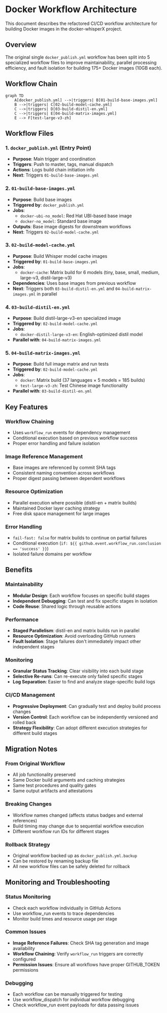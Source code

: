 # Docker Workflow Architecture

This document describes the refactored CI/CD workflow architecture for building Docker images in the docker-whisperX project.

## Overview

The original single `docker_publish.yml` workflow has been split into 5 specialized workflow files to improve maintainability, parallel processing efficiency, and fault isolation for building 175+ Docker images (10GB each).

## Workflow Chain

```mermaid
graph TD
    A[docker_publish.yml] -->|triggers| B[01-build-base-images.yml]
    B -->|triggers| C[02-build-model-cache.yml]
    C -->|triggers| D[03-build-distil-en.yml]
    C -->|triggers| E[04-build-matrix-images.yml]
    E --> F[test-large-v3-zh]
```

## Workflow Files

### 1. `docker_publish.yml` (Entry Point)
- **Purpose**: Main trigger and coordination
- **Triggers**: Push to master, tags, manual dispatch
- **Actions**: Logs build chain initiation info
- **Next**: Triggers `01-build-base-images.yml`

### 2. `01-build-base-images.yml`
- **Purpose**: Build base images
- **Triggered by**: `docker_publish.yml`
- **Jobs**:
  - `docker-ubi-no_model`: Red Hat UBI-based base image
  - `docker-no_model`: Standard base image
- **Outputs**: Base image digests for downstream workflows
- **Next**: Triggers `02-build-model-cache.yml`

### 3. `02-build-model-cache.yml`
- **Purpose**: Build Whisper model cache images
- **Triggered by**: `01-build-base-images.yml`
- **Jobs**:
  - `docker-cache`: Matrix build for 6 models (tiny, base, small, medium, large-v3, distil-large-v3)
- **Dependencies**: Uses base images from previous workflow
- **Next**: Triggers both `03-build-distil-en.yml` and `04-build-matrix-images.yml` in parallel

### 4. `03-build-distil-en.yml`
- **Purpose**: Build distil-large-v3-en specialized image
- **Triggered by**: `02-build-model-cache.yml`
- **Jobs**:
  - `docker-distil-large-v3-en`: English-optimized distil model
- **Parallel with**: `04-build-matrix-images.yml`

### 5. `04-build-matrix-images.yml`
- **Purpose**: Build full image matrix and run tests
- **Triggered by**: `02-build-model-cache.yml`
- **Jobs**:
  - `docker`: Matrix build (37 languages × 5 models = 185 builds)
  - `test-large-v3-zh`: Test Chinese image functionality
- **Parallel with**: `03-build-distil-en.yml`

## Key Features

### Workflow Chaining
- Uses `workflow_run` events for dependency management
- Conditional execution based on previous workflow success
- Proper error handling and failure isolation

### Image Reference Management
- Base images are referenced by commit SHA tags
- Consistent naming convention across workflows
- Proper digest passing between dependent workflows

### Resource Optimization
- Parallel execution where possible (distil-en + matrix builds)
- Maintained Docker layer caching strategy
- Free disk space management for large images

### Error Handling
- `fail-fast: false` for matrix builds to continue on partial failures
- Conditional execution (`if: ${{ github.event.workflow_run.conclusion == 'success' }}`)
- Isolated failure domains per workflow

## Benefits

### Maintainability
- **Modular Design**: Each workflow focuses on specific build stages
- **Independent Debugging**: Can test and fix specific stages in isolation
- **Code Reuse**: Shared logic through reusable actions

### Performance
- **Staged Parallelism**: distil-en and matrix builds run in parallel
- **Resource Optimization**: Avoid overloading GitHub runners
- **Fault Isolation**: Stage failures don't immediately impact other independent stages

### Monitoring
- **Granular Status Tracking**: Clear visibility into each build stage
- **Selective Re-runs**: Can re-execute only failed specific stages
- **Log Separation**: Easier to find and analyze stage-specific build logs

### CI/CD Management
- **Progressive Deployment**: Can gradually test and deploy build process changes
- **Version Control**: Each workflow can be independently versioned and rolled back
- **Strategy Flexibility**: Can adopt different execution strategies for different build stages

## Migration Notes

### From Original Workflow
- All job functionality preserved
- Same Docker build arguments and caching strategies
- Same test procedures and quality gates
- Same output artifacts and attestations

### Breaking Changes
- Workflow names changed (affects status badges and external references)
- Build timing may change due to sequential workflow execution
- Different workflow run IDs for different stages

### Rollback Strategy
- Original workflow backed up as `docker_publish.yml.backup`
- Can be restored by renaming backup file
- All new workflow files can be safely deleted for rollback

## Monitoring and Troubleshooting

### Status Monitoring
- Check each workflow individually in GitHub Actions
- Use workflow_run events to trace dependencies
- Monitor build times and resource usage per stage

### Common Issues
- **Image Reference Failures**: Check SHA tag generation and image availability
- **Workflow Chaining**: Verify `workflow_run` triggers are correctly configured
- **Permission Issues**: Ensure all workflows have proper GITHUB_TOKEN permissions

### Debugging
- Each workflow can be manually triggered for testing
- Use workflow_dispatch for individual workflow debugging
- Check workflow_run event payloads for data passing issues
